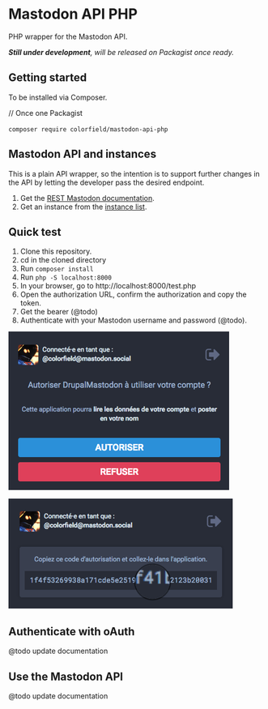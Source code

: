 # Mastodon API PHP

PHP wrapper for the Mastodon API.

_**Still under development**, will be released on Packagist once ready._

## Getting started

To be installed via Composer.

// Once one Packagist

`composer require colorfield/mastodon-api-php`

## Mastodon API and instances

This is a plain API wrapper, so the intention is to support further changes in the API by letting the developer pass the desired endpoint.

1. Get the [REST Mastodon documentation](https://github.com/tootsuite/documentation/blob/master/Using-the-API/API.md).
2. Get an instance from the [instance list](https://instances.mastodon.xyz/list).

## Quick test 

1. Clone this repository.
2. cd in the cloned directory
2. Run `composer install`
3. Run `php -S localhost:8000`
4. In your browser, go to http://localhost:8000/test.php
5. Open the authorization URL, confirm the authorization and copy the token.
6. Get the bearer (@todo)
7. Authenticate with your Mastodon username and password (@todo).

![Authorize your application](documentation/images/mastodon-authorize.png?raw=true "Authorize your application")

![Authorize your application](documentation/images/mastodon-authorization-code.png?raw=true "Authorization code")


## Authenticate with oAuth

@todo update documentation

## Use the Mastodon API

@todo update documentation
